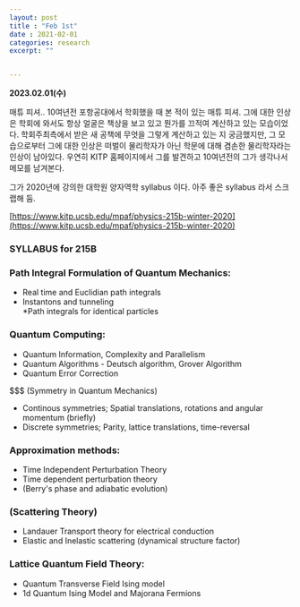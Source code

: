 ```yaml
---
layout: post
title : "Feb 1st"
date : 2021-02-01
categories: research
excerpt: ""


---
```



**2023.02.01(수)**

매튜 피셔.. 10여년전 포항공대에서 학회했을 때 본 적이 있는 매튜 피셔. 그에 대한 인상은 학회에 와서도 항상 얼굴은 책상을 보고 있고 뭔가를 끄적여 계산하고 있는 모습이었다. 학회주최측에서 받은 새 공책에 무엇을 그렇게 계산하고 있는 지 궁금했지만, 그 모습으로부터 그에 대한 인상은 떠벌이 물리학자가 아닌 학문에 대해 겸손한 물리학자라는 인상이 남아있다. 우연히 KITP 홈페이지에서 그를 발견하고 10여년전의 그가 생각나서 메모를 남겨본다. 


그가 2020년에 강의한 대학원 양자역학 syllabus 이다. 아주 좋은 syllabus 라서 스크랩해 둠.

[https://www.kitp.ucsb.edu/mpaf/physics-215b-winter-2020](https://www.kitp.ucsb.edu/mpaf/physics-215b-winter-2020)

### SYLLABUS for 215B 

### Path Integral Formulation of Quantum Mechanics:  

* Real time and Euclidian path integrals  
* Instantons and tunneling  
*Path integrals for identical particles  

### Quantum Computing: 

* Quantum Information, Complexity and Parallelism  
* Quantum Algorithms - Deutsch algorithm, Grover Algorithm  
* Quantum Error Correction  

$$$ (Symmetry in Quantum Mechanics)  

* Continous symmetries;  Spatial translations, rotations and angular momentum (briefly)  
* Discrete symmetries; Parity, lattice translations, time-reversal 

### Approximation methods:  

* Time Independent Perturbation Theory   
* Time dependent perturbation theory  
* (Berry's phase and adiabatic evolution)  

### (Scattering Theory)  

* Landauer Transport theory for electrical conduction  
* Elastic and Inelastic scattering (dynamical structure factor)  

### Lattice Quantum Field Theory: 

* Quantum Transverse Field Ising model 
* 1d Quantum Ising Model and Majorana Fermions  





